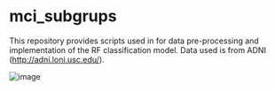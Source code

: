 # mci_subgrups
This repository provides scripts used in for data pre-processing and implementation of the RF classification model.
Data used is from ADNI (http://adni.loni.usc.edu/).

![image](https://user-images.githubusercontent.com/71127876/120201299-95ef5280-c225-11eb-930c-c3c01203af24.png)
